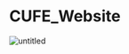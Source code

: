 # CUFE_Website


![untitled](https://user-images.githubusercontent.com/38875742/40287041-7b332406-5cb3-11e8-8b59-bc2a8f11aaf6.png)
